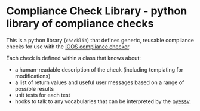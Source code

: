 # Compliance Check Library - python library of compliance checks

This is a python library (`checklib`) that defines generic, reusable compliance checks for use with the [IOOS compliance checker](https://github.com/ioos/compliance-checker).

Each check is defined within a class that knows about:
 - a human-readable description of the check (including templating for modifications)
 - a list of return values and useful user messages based on a range of possible results
 - unit tests for each test
 - hooks to talk to any vocabularies that can be interpreted by the [pyessv](https://github.com/es-doc/pyessv).

